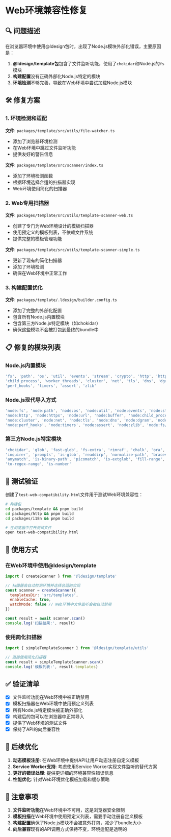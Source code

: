 # Web环境兼容性修复

## 🔍 问题描述

在浏览器环境中使用@ldesign包时，出现了Node.js模块外部化错误，主要原因是：

1. **@ldesign/template包**包含了文件监听功能，使用了`chokidar`和Node.js的`fs`模块
2. **构建配置**没有正确外部化Node.js特定的模块
3. **环境检测**不够完善，导致在Web环境中尝试加载Node.js模块

## 🛠️ 修复方案

### 1. 环境检测和适配

**文件**: `packages/template/src/utils/file-watcher.ts`
- 添加了浏览器环境检测
- 在Web环境中跳过文件监听功能
- 提供友好的警告信息

**文件**: `packages/template/src/scanner/index.ts`
- 添加了环境检测函数
- 根据环境选择合适的扫描器实现
- Web环境使用简化的扫描器

### 2. Web专用扫描器

**文件**: `packages/template/src/utils/template-scanner-web.ts`
- 创建了专门为Web环境设计的模板扫描器
- 使用预定义的模板列表，不依赖文件系统
- 提供完整的模板管理功能

**文件**: `packages/template/src/utils/template-scanner-simple.ts`
- 更新了现有的简化扫描器
- 添加了环境检测
- 确保在Web环境中正常工作

### 3. 构建配置优化

**文件**: `packages/template/.ldesign/builder.config.ts`
- 添加了完整的外部化配置
- 包含所有Node.js内置模块
- 包含第三方Node.js特定模块（如chokidar）
- 确保这些模块不会被打包到最终的bundle中

## 📋 修复的模块列表

### Node.js内置模块
```javascript
'fs', 'path', 'os', 'util', 'events', 'stream', 'crypto', 'http', 'https', 'url', 'buffer',
'child_process', 'worker_threads', 'cluster', 'net', 'tls', 'dns', 'dgram', 'readline',
'perf_hooks', 'timers', 'assert', 'zlib'
```

### Node.js现代导入方式
```javascript
'node:fs', 'node:path', 'node:os', 'node:util', 'node:events', 'node:stream', 'node:crypto',
'node:http', 'node:https', 'node:url', 'node:buffer', 'node:child_process', 'node:worker_threads',
'node:cluster', 'node:net', 'node:tls', 'node:dns', 'node:dgram', 'node:readline',
'node:perf_hooks', 'node:timers', 'node:assert', 'node:zlib', 'node:fs/promises'
```

### 第三方Node.js特定模块
```javascript
'chokidar', 'glob', 'fast-glob', 'fs-extra', 'rimraf', 'chalk', 'ora', 'commander',
'inquirer', 'prompts', 'is-glob', 'readdirp', 'normalize-path', 'braces', 'glob-parent',
'anymatch', 'is-binary-path', 'picomatch', 'is-extglob', 'fill-range', 'binary-extensions',
'to-regex-range', 'is-number'
```

## 🧪 测试验证

创建了`test-web-compatibility.html`文件用于测试Web环境兼容性：

```bash
# 构建包
cd packages/template && pnpm build
cd packages/http && pnpm build  
cd packages/i18n && pnpm build

# 在浏览器中打开测试文件
open test-web-compatibility.html
```

## 🎯 使用方式

### 在Web环境中使用@ldesign/template

```javascript
import { createScanner } from '@ldesign/template'

// 扫描器会自动检测环境并选择合适的实现
const scanner = createScanner({
  templatesDir: 'src/templates',
  enableCache: true,
  watchMode: false // Web环境中文件监听会被自动禁用
})

const result = await scanner.scan()
console.log('扫描结果:', result)
```

### 使用简化扫描器

```javascript
import { simpleTemplateScanner } from '@ldesign/template/utils'

// 直接使用简化扫描器
const result = simpleTemplateScanner.scan()
console.log('模板列表:', result.templates)
```

## ✅ 验证清单

- [x] 文件监听功能在Web环境中被正确禁用
- [x] 模板扫描器在Web环境中使用预定义列表
- [x] 所有Node.js特定模块被正确外部化
- [x] 构建后的包可以在浏览器中正常导入
- [x] 提供了Web环境的测试文件
- [x] 保持了API的向后兼容性

## 🔄 后续优化

1. **动态模板注册**: 在Web环境中提供API让用户动态注册自定义模板
2. **Service Worker支持**: 考虑使用Service Worker实现文件监听的替代方案
3. **更好的错误处理**: 提供更详细的环境兼容性错误信息
4. **性能优化**: 针对Web环境优化模板加载和缓存策略

## 📝 注意事项

1. **文件监听功能**在Web环境中不可用，这是浏览器安全限制
2. **模板扫描**在Web环境中使用预定义列表，需要手动注册自定义模板
3. **构建配置**确保了Node.js模块不会被意外打包，减少了bundle大小
4. **向后兼容**现有的API调用方式保持不变，环境适配是透明的
